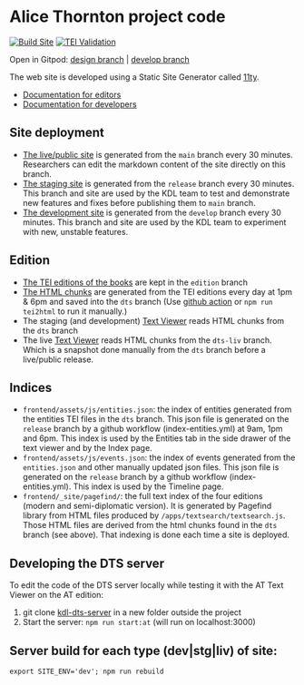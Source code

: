 # Alice Thornton project code

[![Build Site](https://github.com/kingsdigitallab/alice-thornton/actions/workflows/build.yml/badge.svg)](https://github.com/kingsdigitallab/alice-thornton/actions/workflows/build.yml)
[![TEI Validation](https://github.com/kingsdigitallab/alice-thornton/actions/workflows/validate-tei.yml/badge.svg?branch=edition)](https://github.com/kingsdigitallab/alice-thornton/actions/workflows/validate-tei.yml)

Open in Gitpod: [design branch](https://gitpod.io/#https://github.com/kingsdigitallab/alice-thornton/tree/design) | [develop branch](https://gitpod.io/#https://github.com/kingsdigitallab/alice-thornton/tree/develop)

The web site is developed using a Static Site Generator called [11ty](https://www.11ty.dev/).

- [Documentation for editors](https://github.com/kingsdigitallab/vault-101/blob/main/docs/howto/editing-markdown-files-on-github.rst)
- [Documentation for developers](https://github.com/kingsdigitallab/vault-101/blob/main/docs/howto/11ty.rst)

## Site deployment

- [The live/public site](//thornton.kdl.kcl.ac.uk) is generated from the `main` branch every 30 minutes. Researchers can edit the markdown content of the site directly on this branch.
- [The staging site](//thornton-stg.kdl.kcl.ac.uk) is generated from the `release` branch every 30 minutes.
  This branch and site are used by the KDL team to test and demonstrate new features and fixes before publishing them to `main` branch.
- [The development site](//thornton-dev.kdl.kcl.ac.uk) is generated from the `develop` branch every 30 minutes.
  This branch and site are used by the KDL team to experiment with new, unstable features.

## Edition

- [The TEI editions of the books](https://github.com/kingsdigitallab/alice-thornton/tree/edition) are kept in the `edition` branch
- [The HTML chunks](https://github.com/kingsdigitallab/alice-thornton/tree/dts) are generated from the TEI editions every day at 1pm & 6pm and saved into the `dts` branch (Use [github action](https://github.com/kingsdigitallab/alice-thornton/actions/workflows/publish-tei.yml) or `npm run tei2html` to run it manually.)
- The staging (and development) [Text Viewer](https://thornton-stg.kdl.kcl.ac.uk/books/viewer/) reads HTML chunks from the `dts` branch
- The live [Text Viewer](https://thornton.kdl.kcl.ac.uk/books/viewer/) reads HTML chunks from the `dts-liv` branch. Which is a snapshot done manually from the `dts` branch before a live/public release.

## Indices

- `frontend/assets/js/entities.json`: the index of entities generated from the entities TEI files in the `dts` branch. This json file is generated on the `release` branch by a github workflow (index-entities.yml) at 9am, 1pm and 6pm. This index is used by the Entities tab in the side drawer of the text viewer and by the Index page.
- `frontend/assets/js/events.json`: the index of events generated from the `entities.json` and other manually updated json files. This json file is generated on the `release` branch by a github workflow (index-entities.yml). This index is used by the Timeline page.
- `frontend/_site/pagefind/`: the full text index of the four editions (modern and semi-diplomatic version). It is generated by Pagefind library from HTML files produced by `/apps/textsearch/textsearch.js`. Those HTML files are derived from the html chunks found in the `dts` branch (see above). That indexing is done each time a site is deployed.

## Developing the DTS server

To edit the code of the DTS server locally while testing it with the AT Text Viewer on the AT edition:

1. git clone [kdl-dts-server](https://github.com/kingsdigitallab/kdl-dts-server) in a new folder outside the project
2. Start the server: `npm run start:at` (will run on localhost:3000)

## Server build for each type (dev|stg|liv) of site:

`export SITE_ENV='dev'; npm run rebuild`

